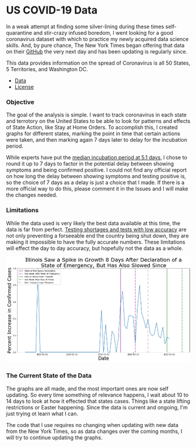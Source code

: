 # US COVID-19 Data

In a weak attempt at finding some silver-lining during these times self-quarantine and stir-crazy infused boredom, I went looking for a good coronavirus dataset with which to practice my newly acquired data science skills. And, by pure chance, The New York Times began offering that data on their [GitHub](https://github.com/nytimes/covid-19-data) the very next day and has been updating is regularly since.

This data provides information on the spread of Coronavirus is all 50 States, 5 Territories, and Washington DC.

- [Data](https://github.com/nytimes/covid-19-data)
- [License](https://github.com/nytimes/covid-19-data/blob/master/LICENSE)

### Objective

The goal of the analysis is simple. I want to track coronavirus in each state and terrotory on the United States to be able to look for patterns and effects of State Action, like Stay at Home Orders. To accomplish this, I created graphs for different states, marking the point in time that certain actions were taken, and then marking again 7 days later to delay for the incubation period.

While experts have put the [median incubation period at 5.1 days](https://annals.org/aim/fullarticle/2762808/incubation-period-coronavirus-disease-2019-covid-19-from-publicly-reported), I chose to round it up to 7 days to factor in the potential delay between showing symptoms and being confirmed positive. I could not find any official report on how long the delay between showing symptoms and testing positive is, so the choice of 7 days as a delay is just a choice that I made. If there is a more official way to do this, please comment it in the Issues and I will make the changes needed.

### Limitations

While the data used is very likely the best data available at this time, the data is far from perfect. [Testing shortages and tests with low accuracy](https://fivethirtyeight.com/features/there-are-not-enough-covid-19-tests-there-are-also-too-many-covid-19-tests/) are not only preventing a forseeable end the country being shut down, they are making it impossible to have the fully accurate numbers. These limitations will effect the day to day accuracy, but hopefully not the data as a whole.

<img src='Images/Illinois-2020-04-01.png'>

### The Current State of the Data

The graphs are all made, and the most important ones are now self updating. So every time something of relevance happens, I wait about 10 to 14 days to look at how it effected that states cases. Things like a state lifting restrictions or Easter happening. Since the data is current and ongoing, I'm just trying ot learn what I can.

The code that I use requires no changing when updating with new data from the New York Times, so as data changes over the coming months, I will try to continue updating the graphs.